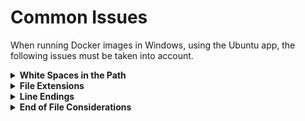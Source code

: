 # Common Issues

When running Docker images in Windows, using the Ubuntu app, the following issues must be taken into account.

<details>
<summary><b>White Spaces in the Path</b></summary>

When running the Ubuntu app in a Windows operating system, the path to the project's directory should not have white spaces. This can be easily avoided when the `<windows_username>` does not have blanks. If the `<windows_username>` has white spaces, the easiest solution is to create a new user in that computer without white spaces. Alternatively, try using single quotes around folder names that have white spaces, for instance /mnt/c/Users/'my account'/Documents/Docker that works most of the times.

</details>

<details>
<summary><b>File Extensions</b></summary>

If you have created the text configuration files or the data files (FASTA files, for instance) using Windows applications (Notepad, for instance), it is likely that the files have the `.txt` extension. Therefore, it is advisable to, using the Ubuntu app, go to the project’s directory (for instance by typing, cd `/mnt/c/Users/<windows_username>/Documents/Project`) and then type `ls`. This Linux command will list the name of all files under that directory. If the name of the text configuration files or the data files ends in `.txt`, the full name of the file (including the extension) must be typed in the Docker command that you want to run. Some Docker images may not accept a text configuration file or data file with the `.txt` extension. In those cases, simply use the `mv` command to change the file name (for instance `mv name.txt name`).

</details>

<details>
<summary><b>Line Endings</b></summary>

Text files created on DOS/Windows machines have different line endings than Unix/Linux files:

- DOS/Windows: carriage return and line feed (`\r\n`)
- Unix/Linux: just line feed (`\n`)

Some Docker images may not run because of this difference. There are two simple solutions for this issue:

### Option 1: Using dos2unix

1. Install dos2unix:

   ```bash
   sudo apt-get install dos2unix
   ```

2. Convert the file:

   ```bash
   dos2unix name.txt
   ```

### Option 2: Using sed

Convert line endings with sed:

```bash
sed -i 's/\r$//' name.txt
```

</details>

<details>
<summary><b>End of File Considerations</b></summary>

Some Docker image applications read the lines, one by one, from a text file, as a set of instructions. In computers with a Linux operating system, if there is an extra blank line after the last valid instruction, the application will try to process the blank line as if it were a valid instruction, leading to all sort of problems. Unexpectedly, when using the Windows Ubuntu app, an extra blank line is required at the end of the file in order for the application to be able to read the last valid instruction.

</details>
